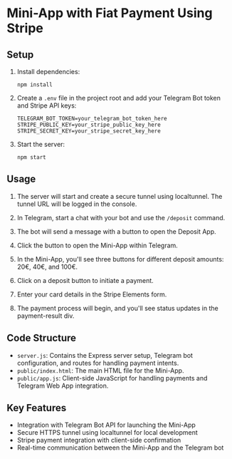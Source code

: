 # Mini-App with Fiat Payment Using Stripe

## Setup

1. Install dependencies:

   ```
   npm install
   ```

2. Create a `.env` file in the project root and add your Telegram Bot token and Stripe API keys:

   ```
   TELEGRAM_BOT_TOKEN=your_telegram_bot_token_here
   STRIPE_PUBLIC_KEY=your_stripe_public_key_here
   STRIPE_SECRET_KEY=your_stripe_secret_key_here
   ```

3. Start the server:
   ```
   npm start
   ```

## Usage

1. The server will start and create a secure tunnel using localtunnel. The tunnel URL will be logged in the console.

2. In Telegram, start a chat with your bot and use the `/deposit` command.

3. The bot will send a message with a button to open the Deposit App.

4. Click the button to open the Mini-App within Telegram.

5. In the Mini-App, you'll see three buttons for different deposit amounts: 20€, 40€, and 100€.

6. Click on a deposit button to initiate a payment.

7. Enter your card details in the Stripe Elements form.

8. The payment process will begin, and you'll see status updates in the payment-result div.

## Code Structure

- `server.js`: Contains the Express server setup, Telegram bot configuration, and routes for handling payment intents.
- `public/index.html`: The main HTML file for the Mini-App.
- `public/app.js`: Client-side JavaScript for handling payments and Telegram Web App integration.

## Key Features

- Integration with Telegram Bot API for launching the Mini-App
- Secure HTTPS tunnel using localtunnel for local development
- Stripe payment integration with client-side confirmation
- Real-time communication between the Mini-App and the Telegram bot
